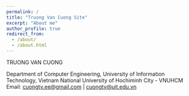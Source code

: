 ```yaml
---
permalink: /
title: "Truong Van Cuong Site"
excerpt: "About me"
author_profile: true
redirect_from: 
  - /about/
  - /about.html
---
```


TRUONG VAN CUONG

Department of Computer Engineering,
University of Information Technology,
Vietnam National University of Hochiminh City - VNUHCM
Email: cuongtv.ee@gmail.com | cuongtv@uit.edu.vn